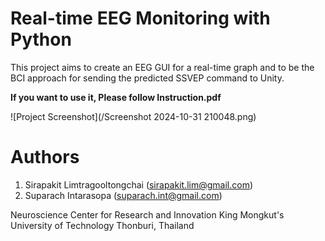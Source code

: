 # Real-time EEG Monitoring with Python

This project aims to create an EEG GUI for a real-time graph and to be the BCI approach for sending the predicted SSVEP command to Unity.

**If you want to use it, Please follow Instruction.pdf**   

![Project Screenshot](/Screenshot 2024-10-31 210048.png)

# Authors
1. Sirapakit Limtragooltongchai (sirapakit.lim@gmail.com)
2. Suparach Intarasopa (suparach.int@gmail.com)
   
Neuroscience Center for Research and Innovation
King Mongkut's University of Technology Thonburi, Thailand
